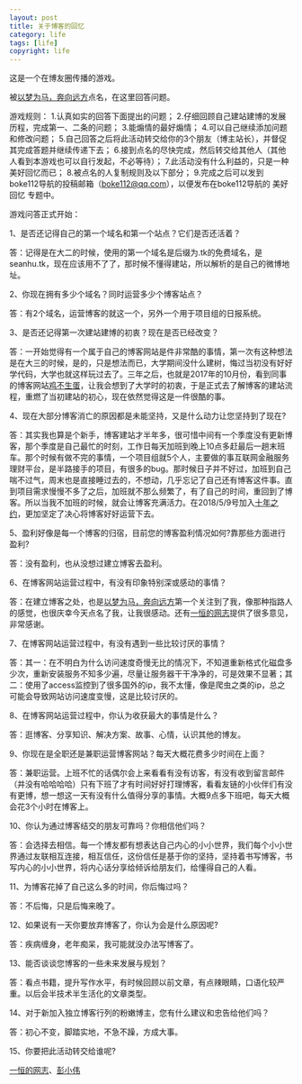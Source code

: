 ```yaml
---
layout: post
title: 关于博客的回忆
category: life
tags: [life]
copyright: life
---
```


这是一个在博友圈传播的游戏。
 
 被[以梦为马，奔向远方][1]点名，在这里回答问题。
 
 游戏规则：
 1.认真如实的回答下面提出的问题；
 2.仔细回顾自己建站建博的发展历程，完成第一、二条的问题；
 3.能煽情的最好煽情；
 4.可以自己继续添加问题和修改问题；
 5.自己回答之后将此活动转交给你的3个朋友（博主站长），并督促其完成答题并继续传递下去；
 6.接到点名的尽快完成，然后转交给其他人（其他人看到本游戏也可以自行发起，不必等待）；
 7.此活动没有什么利益的，只是一种美好回忆而已；
 8.被点名的人复制规则及以下部分；
 9.完成之后可以发到boke112导航的投稿邮箱（boke112@qq.com），以便发布在boke112导航的 美好回忆 专题中。
 
 游戏问答正式开始：
 
 1、是否还记得自己的第一个域名和第一个站点？它们是否还活着？
 
 答：记得是在大二的时候，使用的第一个域名是后缀为.tk的免费域名，是seanhu.tk，现在应该用不了了，那时候不懂得建站，所以解析的是自己的微博地址。
 
 2、你现在拥有多少个域名？同时运营多少个博客站点？
 
 答：有2个域名，运营博客的就这一个，另外一个用于项目组的日报系统。
 
 3、是否还记得第一次建站建博的初衷？现在是否已经改变？
 
 答：一开始觉得有一个属于自己的博客网站是件非常酷的事情，第一次有这种想法是在大三的时候，是的，只是想法而已，大学期间没什么建树，悔过当初没有好好学代码，大学也就这样玩过去了。三年之后，也就是2017年的10月份，看到同事的博客网站[鸡不生蛋][2]，让我会想到了大学时的初衷，于是正式去了解博客的建站流程，重燃了当初建站的初心，现在依然觉得这是一件很酷的事。
 
 4、现在大部分博客消亡的原因都是未能坚持，又是什么动力让您坚持到了现在?
 
 答：其实我也算是个新手，博客建站才半年多，很可惜中间有一个季度没有更新博客，那个季度是自己最忙的时刻，工作日每天加班到晚上10点多赶最后一趟末班车。那个时候有做不完的事情，一个项目组就5个人，主要做的事互联网金融服务理财平台，是半路接手的项目，有很多的bug。那时候日子并不好过，加班到自己喘不过气，周末也是直接睡过去的，不想动，几乎忘记了自己还有博客这件事。直到项目需求慢慢不多了之后，加班就不那么频繁了，有了自己的时间，重回到了博客。所以当我不加班的时候，就会让博客充满活力。在2018/5/9号加入[十年之约][3]，更加坚定了决心将博客好好运营下去。
 
 5、盈利好像是每一个博客的归宿，目前您的博客盈利情况如何?靠那些方面进行盈利?
 
 答：没有盈利，也从没想过建立博客去盈利。
 
 6、在博客网站运营过程中，有没有印象特别深或感动的事情？
 
 答：在建立博客之处，也是[以梦为马，奔向远方][4]第一个关注到了我，像那种指路人的感觉，也很庆幸今天点名了我，让我很感动。还有[一恒的网志][5]提供了很多意见，非常感谢。
 
 7、在博客网站运营过程中，有没有遇到一些比较讨厌的事情？
 
 答：其一：在不明白为什么访问速度奇慢无比的情况下，不知道重新格式化磁盘多少次，重新安装服务不知多少遍，尽量让服务器干干净净的，可是效果不显著；其二：使用了access监控到了很多国外的ip，我不太懂，像是爬虫之类的ip，总之可能会导致网站访问速度变慢，这是比较讨厌的。
 
 8、在博客网站运营过程中，你认为收获最大的事情是什么？
 
 答：逛博客、分享知识、解决方案、故事、心情，认识其他的博友。
 
 9、你现在是全职还是兼职运营博客网站？每天大概花费多少时间在上面？
 
 答：兼职运营。上班不忙的话偶尔会上来看看有没有访客，有没有收到留言邮件（并没有哈哈哈哈）只有下班了才有时间好好打理博客，看看友链的小伙伴们有没有更博，想一想这一天有没有什么值得分享的事情。大概9点多下班吧，每天大概会花3个小时在博客上。
 
 10、你认为通过博客结交的朋友可靠吗？你相信他们吗？
 
 答：会选择去相信。每一个博友都有想表达自己内心的小小世界，我们每个小小世界通过友联相互连接，相互信任，这份信任是基于你的坚持，坚持着书写博客，书写内心的小小世界，将内心话分享给倾诉给朋友们，给懂得自己的人看。
 
 11、为博客花掉了自己这么多的时间，你后悔过吗？
 
 答：不后悔，只是后悔来晚了。
 
 12、如果说有一天你要放弃博客了，你认为会是什么原因呢?
 
 答：疾病缠身，老年痴呆，我可能就没办法写博客了。
 
 13、能否谈谈您博客的一些未来发展与规划？
 
 答：看点书籍，提升写作水平，有时候回顾以前文章，有点辣眼睛，口语化较严重。以后会半技术半生活化的文章类型。
 
 14、对于新加入独立博客行列的粉嫩博主，您有什么建议和忠告给他们吗？
 
 答：初心不变，脚踏实地，不急不躁，方成大事。
 
 15、你要把此活动转交给谁呢?
 
 [一恒的网志][6]、[彭小伟][7]
 
 
   [1]: https://linhai1990.com/
   [2]: https://jibushengdan.com/
   [3]: https://www.foreverblog.cn/
   [4]: https://linhai1990.com/
   [5]: http://heng07.com/
   [6]: http://heng07.com/
   [7]: http://www.pxwei.com/